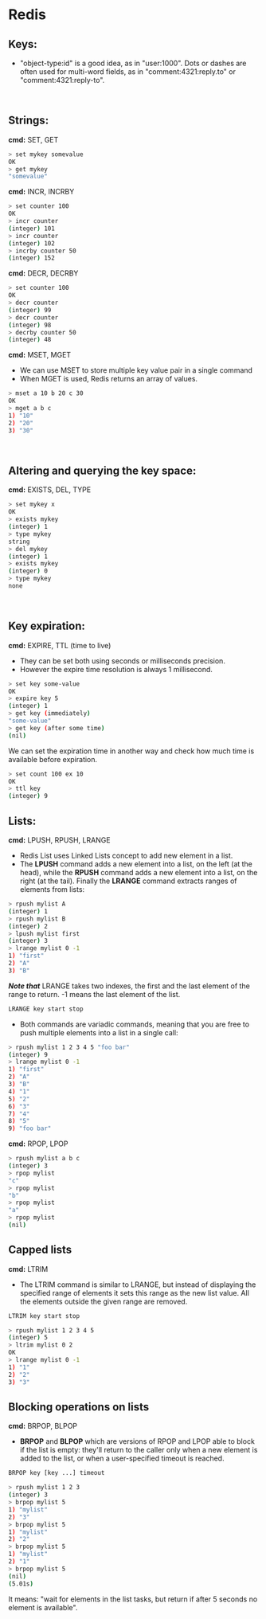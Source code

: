 # Redis
## Keys:
- "object-type:id" is a good idea, as in "user:1000". Dots or dashes are often used for multi-word fields, as in "comment:4321:reply.to" or "comment:4321:reply-to".

<br>

## Strings:

**cmd:** SET, GET
```bash
> set mykey somevalue
OK
> get mykey
"somevalue"
```

**cmd:** INCR, INCRBY
```bash
> set counter 100
OK
> incr counter
(integer) 101
> incr counter
(integer) 102
> incrby counter 50
(integer) 152
```

**cmd:** DECR, DECRBY
```bash
> set counter 100
OK
> decr counter
(integer) 99
> decr counter
(integer) 98
> decrby counter 50
(integer) 48
```

**cmd:** MSET, MGET
- We can use MSET to store multiple key value pair in a single command
- When MGET is used, Redis returns an array of values.
```bash
> mset a 10 b 20 c 30
OK
> mget a b c
1) "10"
2) "20"
3) "30"
```

<br>

## Altering and querying the key space:

**cmd:** EXISTS, DEL, TYPE
```bash
> set mykey x
OK
> exists mykey
(integer) 1
> type mykey
string
> del mykey
(integer) 1
> exists mykey
(integer) 0
> type mykey
none
```

<br>

## Key expiration:
**cmd:** EXPIRE, TTL (time to live)
- They can be set both using seconds or milliseconds precision.
- However the expire time resolution is always 1 millisecond.
```bash
> set key some-value
OK
> expire key 5
(integer) 1
> get key (immediately)
"some-value"
> get key (after some time)
(nil)
```
We can set the expiration time in another way and check how much time is available before expiration.
```bash
> set count 100 ex 10
OK
> ttl key
(integer) 9
```

## Lists:
**cmd:** LPUSH, RPUSH, LRANGE
- Redis List uses Linked Lists concept to add new element in a list. 
- The **LPUSH** command adds a new element into a list, on the left (at the head), while the **RPUSH** command adds a new element into a list, on the right (at the tail). Finally the **LRANGE** command extracts ranges of elements from lists:
```bash
> rpush mylist A
(integer) 1
> rpush mylist B
(integer) 2
> lpush mylist first
(integer) 3
> lrange mylist 0 -1
1) "first"
2) "A"
3) "B"
```
***Note that*** LRANGE takes two indexes, the first and the last element of the range to return. -1 means the last element of the list.
```bash
LRANGE key start stop
```
- Both commands are variadic commands, meaning that you are free to push multiple elements into a list in a single call:
```bash
> rpush mylist 1 2 3 4 5 "foo bar"
(integer) 9
> lrange mylist 0 -1
1) "first"
2) "A"
3) "B"
4) "1"
5) "2"
6) "3"
7) "4"
8) "5"
9) "foo bar"
```

**cmd:** RPOP, LPOP
```bash
> rpush mylist a b c
(integer) 3
> rpop mylist
"c"
> rpop mylist
"b"
> rpop mylist
"a"
> rpop mylist
(nil)
```

## Capped lists
**cmd:** LTRIM
- The LTRIM command is similar to LRANGE, but instead of displaying the specified range of elements it sets this range as the new list value. All the elements outside the given range are removed.
```bash
LTRIM key start stop

> rpush mylist 1 2 3 4 5
(integer) 5
> ltrim mylist 0 2
OK
> lrange mylist 0 -1
1) "1"
2) "2"
3) "3"
```

## Blocking operations on lists
**cmd:** BRPOP, BLPOP
-  **BRPOP** and **BLPOP** which are versions of RPOP and LPOP able to block if the list is empty: they'll return to the caller only when a new element is added to the list, or when a user-specified timeout is reached.
```bash
BRPOP key [key ...] timeout

> rpush mylist 1 2 3
(integer) 3
> brpop mylist 5
1) "mylist"
2) "3"
> brpop mylist 5
1) "mylist"
2) "2"
> brpop mylist 5
1) "mylist"
2) "1"
> brpop mylist 5
(nil)
(5.01s)
```
It means: "wait for elements in the list tasks, but return if after 5 seconds no element is available".

